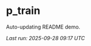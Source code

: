 # p_train

Auto-updating README demo.

<!--START_SECTION:status-->
_Last run: 2025-09-28 09:17 UTC_
<!--END_SECTION:status-->
























































































































































































































































































































































































































































































































































































































































































































































































































































































































